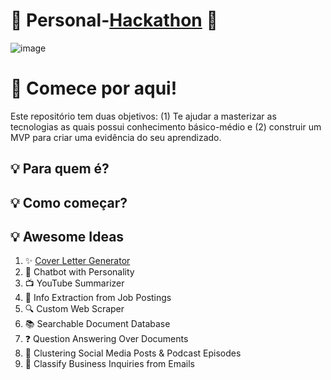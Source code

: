 # 🎉 Personal-[Hackathon](https://en.wikipedia.org/wiki/Hackathon) 🚀

![image](https://github.com/user-attachments/assets/50a3dc14-e101-438b-a5b9-2900d7648813)

# 🎉 Comece por aqui!
Este repositório tem duas objetivos:  (1) Te ajudar a masterizar as tecnologias as quais possui conhecimento básico-médio e (2) construir um MVP para criar uma evidência do seu aprendizado.

## 💡 Para quem é?

## 💡 Como começar?

## 💡 Awesome Ideas

1. ✨ [Cover Letter Generator](https://github.com/CllsPy/Cover-Letter-Generator)
2. 🤖 Chatbot with Personality
3. 📺 YouTube Summarizer
4. 📄 Info Extraction from Job Postings
5. 🔍 Custom Web Scraper
6. 📚 Searchable Document Database
7. ❓ Question Answering Over Documents
8. 🧩 Clustering Social Media Posts & Podcast Episodes
9. 📧 Classify Business Inquiries from Emails
